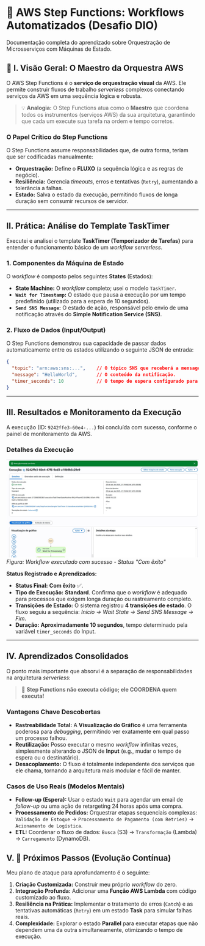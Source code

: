 # 🚀 AWS Step Functions: Workflows Automatizados (Desafio DIO)

Documentação completa do aprendizado sobre Orquestração de Microsserviços com Máquinas de Estado.

## 🌟 I. Visão Geral: O Maestro da Orquestra AWS

O AWS Step Functions é o **serviço de orquestração visual** da AWS. Ele permite construir fluxos de trabalho *serverless* complexos conectando serviços da AWS em uma sequência lógica e robusta.

> 💡 **Analogia:** O Step Functions atua como o **Maestro** que coordena todos os instrumentos (serviços AWS) da sua arquitetura, garantindo que cada um execute sua tarefa na ordem e tempo corretos.

### O Papel Crítico do Step Functions

O Step Functions assume responsabilidades que, de outra forma, teriam que ser codificadas manualmente:

  * **Orquestração:** Define o **FLUXO** (a sequência lógica e as regras de negócio).
  * **Resiliência:** Gerencia *timeouts*, erros e tentativas (`Retry`), aumentando a tolerância a falhas.
  * **Estado:** Salva o estado da execução, permitindo fluxos de longa duração sem consumir recursos de servidor.

-----

## II. Prática: Análise do Template TaskTimer

Executei e analisei o template **TaskTimer (Temporizador de Tarefas)** para entender o funcionamento básico de um *workflow* *serverless*.

### 1\. Componentes da Máquina de Estado

O *workflow* é composto pelos seguintes **States** (Estados):

  * **State Machine:** O *workflow* completo; usei o modelo `TaskTimer`.
  * **`Wait for Timestamp`:** O estado que pausa a execução por um tempo predefinido (utilizado para a espera de 10 segundos).
  * **`Send SNS Message`:** O estado de ação, responsável pelo envio de uma notificação através do **Simple Notification Service (SNS)**.

### 2\. Fluxo de Dados (Input/Output)

O Step Functions demonstrou sua capacidade de passar dados automaticamente entre os estados utilizando o seguinte JSON de entrada:

```json
{
  "topic": "arn:aws:sns:...",    // O tópico SNS que receberá a mensagem.
  "message": "HelloWorld",       // O conteúdo da notificação.
  "timer_seconds": 10            // O tempo de espera configurado para o estado Wait.
}
```

-----

## III. Resultados e Monitoramento da Execução

A execução (ID: `9242ffe3-60e4-...`) foi concluída com sucesso, conforme o painel de monitoramento da AWS.

### Detalhes da Execução

![Execução Bem-Sucedida do Step Functions](./aws6.jpg)
*Figura: Workflow executado com sucesso - Status "Com êxito"*

**Status Registrado e Aprendizados:**

  * **Status Final:** **Com êxito** ✅.
  * **Tipo de Execução:** **Standard**. Confirma que o *workflow* é adequado para processos que exigem longa duração ou rastreamento completo.
  * **Transições de Estado:** O sistema registrou **4 transições de estado**. O fluxo seguiu a sequência: *Início → Wait State → Send SNS Message → Fim*.
  * **Duração:** **Aproximadamente 10 segundos**, tempo determinado pela variável `timer_seconds` do Input.

-----

## IV. Aprendizados Consolidados

O ponto mais importante que absorvi é a separação de responsabilidades na arquitetura *serverless*:

> 📢 **Step Functions não executa código; ele COORDENA quem executa\!**

### Vantagens Chave Descobertas

  * **Rastreabilidade Total:** A **Visualização do Gráfico** é uma ferramenta poderosa para *debugging*, permitindo ver exatamente em qual passo um processo falhou.
  * **Reutilização:** Posso executar o mesmo *workflow* infinitas vezes, simplesmente alterando o JSON de **Input** (e.g., mudar o tempo de espera ou o destinatário).
  * **Desacoplamento:** O fluxo é totalmente independente dos serviços que ele chama, tornando a arquitetura mais modular e fácil de manter.

### Casos de Uso Reais (Modelos Mentais)

  * **Follow-up (Espera):** Usar o estado `Wait` para agendar um email de *follow-up* ou uma ação de retargeting 24 horas após uma compra.
  * **Processamento de Pedidos:** Orquestrar etapas sequenciais complexas: `Validação de Estoque` → `Processamento de Pagamento (com Retries)` → `Acionamento de Logística`.
  * **ETL:** Coordenar o fluxo de dados: `Busca` (S3) → `Transformação` (Lambda) → `Carregamento` (DynamoDB).

## V. 🚀 Próximos Passos (Evolução Contínua)

Meu plano de ataque para aprofundamento é o seguinte:

1.  **Criação Customizada:** Construir meu próprio *workflow* do zero.
2.  **Integração Profunda:** Adicionar uma **Função AWS Lambda** com código customizado ao fluxo.
3.  **Resiliência na Prática:** Implementar o tratamento de erros (`Catch`) e as tentativas automáticas (`Retry`) em um estado **Task** para simular falhas reais.
4.  **Complexidade:** Explorar o estado **Parallel** para executar etapas que não dependem uma da outra simultaneamente, otimizando o tempo de execução.
